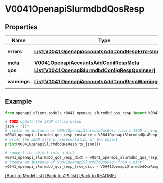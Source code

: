 # V0041OpenapiSlurmdbdQosResp


## Properties

Name | Type | Description | Notes
------------ | ------------- | ------------- | -------------
**errors** | [**List[V0041OpenapiAccountsAddCondRespErrorsInner]**](V0041OpenapiAccountsAddCondRespErrorsInner.md) | Query errors | [optional] 
**meta** | [**V0041OpenapiAccountsAddCondRespMeta**](V0041OpenapiAccountsAddCondRespMeta.md) |  | [optional] 
**qos** | [**List[V0041OpenapiSlurmdbdConfigRespQosInner]**](V0041OpenapiSlurmdbdConfigRespQosInner.md) | List of QOS | 
**warnings** | [**List[V0041OpenapiAccountsAddCondRespWarningsInner]**](V0041OpenapiAccountsAddCondRespWarningsInner.md) | Query warnings | [optional] 

## Example

```python
from openapi_client.models.v0041_openapi_slurmdbd_qos_resp import V0041OpenapiSlurmdbdQosResp

# TODO update the JSON string below
json = "{}"
# create an instance of V0041OpenapiSlurmdbdQosResp from a JSON string
v0041_openapi_slurmdbd_qos_resp_instance = V0041OpenapiSlurmdbdQosResp.from_json(json)
# print the JSON string representation of the object
print(V0041OpenapiSlurmdbdQosResp.to_json())

# convert the object into a dict
v0041_openapi_slurmdbd_qos_resp_dict = v0041_openapi_slurmdbd_qos_resp_instance.to_dict()
# create an instance of V0041OpenapiSlurmdbdQosResp from a dict
v0041_openapi_slurmdbd_qos_resp_from_dict = V0041OpenapiSlurmdbdQosResp.from_dict(v0041_openapi_slurmdbd_qos_resp_dict)
```
[[Back to Model list]](../README.md#documentation-for-models) [[Back to API list]](../README.md#documentation-for-api-endpoints) [[Back to README]](../README.md)


